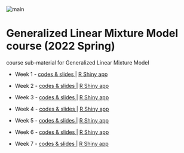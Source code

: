 ![main](main1.png)

# Generalized Linear Mixture Model course (2022 Spring)
course sub-material for Generalized Linear Mixture Model

  - Week 1 - [ codes & slides ](https://github.com/JosephKBS/21fall_statcomp/tree/main/w1) | [ R Shiny app ](https://apsta.shinyapps.io/StatCompWeek1/)

  - Week 2 - [ codes & slides ](https://github.com/JosephKBS/21fall_statcomp/tree/main/w2) | [ R Shiny app ](https://apsta.shinyapps.io/StatCompWeek2/)

  - Week 3 - [ codes & slides ](https://github.com/JosephKBS/21fall_statcomp/tree/main/w3) | [ R Shiny app ](https://apsta.shinyapps.io/StatCompWeek3/)

  - Week 4 - [ codes & slides ](https://github.com/JosephKBS/21fall_statcomp/tree/main/w4) | [ R Shiny app ](https://apsta.shinyapps.io/StatCompWeek4/)

  - Week 5 - [ codes & slides ](https://github.com/JosephKBS/21fall_statcomp/tree/main/w5) | [ R Shiny app ](https://apsta.shinyapps.io/StatCompWeek5/)

  - Week 6 - [ codes & slides ](https://github.com/JosephKBS/21fall_statcomp/tree/main/w6) | [ R Shiny app ](https://apsta.shinyapps.io/StatCompWeek6/)

  - Week 7 - [ codes & slides ](https://github.com/JosephKBS/21fall_statcomp/tree/main/w7) | [ R Shiny app ](https://apsta.shinyapps.io/StatCompWeek7/)

